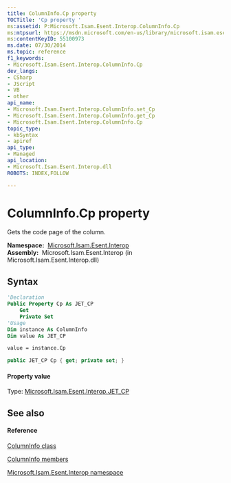 ```yaml
---
title: ColumnInfo.Cp property 
TOCTitle: 'Cp property '
ms:assetid: P:Microsoft.Isam.Esent.Interop.ColumnInfo.Cp
ms:mtpsurl: https://msdn.microsoft.com/en-us/library/microsoft.isam.esent.interop.columninfo.cp(v=EXCHG.10)
ms:contentKeyID: 55100973
ms.date: 07/30/2014
ms.topic: reference
f1_keywords:
- Microsoft.Isam.Esent.Interop.ColumnInfo.Cp
dev_langs:
- CSharp
- JScript
- VB
- other
api_name: 
- Microsoft.Isam.Esent.Interop.ColumnInfo.set_Cp
- Microsoft.Isam.Esent.Interop.ColumnInfo.get_Cp
- Microsoft.Isam.Esent.Interop.ColumnInfo.Cp
topic_type: 
- kbSyntax
- apiref
api_type: 
- Managed
api_location: 
- Microsoft.Isam.Esent.Interop.dll
ROBOTS: INDEX,FOLLOW

---
```


# ColumnInfo.Cp property

Gets the code page of the column.

**Namespace:**  [Microsoft.Isam.Esent.Interop](hh596136\(v=exchg.10\).md)  
**Assembly:**  Microsoft.Isam.Esent.Interop (in Microsoft.Isam.Esent.Interop.dll)

## Syntax

``` vb
'Declaration
Public Property Cp As JET_CP
    Get
    Private Set
'Usage
Dim instance As ColumnInfo
Dim value As JET_CP

value = instance.Cp
```

``` csharp
public JET_CP Cp { get; private set; }
```

#### Property value

Type: [Microsoft.Isam.Esent.Interop.JET_CP](hh558581\(v=exchg.10\).md)  

## See also

#### Reference

[ColumnInfo class](dn334128\(v=exchg.10\).md)

[ColumnInfo members](dn334181\(v=exchg.10\).md)

[Microsoft.Isam.Esent.Interop namespace](hh596136\(v=exchg.10\).md)

